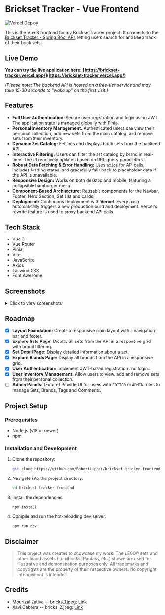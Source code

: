 # Brickset Tracker - Vue Frontend

![Vercel Deploy](https://deploy-badge.vercel.app/vercel/brickset-tracker)

This is the Vue 3 frontend for my BricksetTracker project. It connects to the [Brickset Tracker - Spring Boot API](https://github.com/RobertLippai/brickset-tracker-api), letting users search for and keep track of their brick sets.

## Live Demo

**You can try the live application here:**
**[https://brickset-tracker.vercel.app/](https://brickset-tracker.vercel.app/)**

_(Please note: The backend API is hosted on a free-tier service and may take 15-30 seconds to "wake up" on the first visit.)_

## Features
* **Full User Authentication:** Secure user registration and login using JWT. The application state is managed globally with Pinia.
* **Personal Inventory Management:** Authenticated users can view their personal collection, add new sets from the main catalog, and remove sets from their inventory.
* **Dynamic Set Catalog:** Fetches and displays brick sets from the backend API.
* **Interactive Filtering:** Users can filter the set catalog by brand in real-time. The UI reactively updates based on URL query parameters.
* **Robust Data Fetching & Error Handling:** Uses `axios` for API calls, includes loading states, and gracefully falls back to placeholder data if the API is unavailable.
* **Responsive Design:** Works on both desktop and mobile, featuring a collapsible hamburger menu.
* **Component-Based Architecture:** Reusable components for the Navbar, Footer, Hero Section, Set List and cards.
* **Deployment:** Continuous Deployment with **Vercel**. Every push automatically triggers a new production build and deployment. Vercel's rewrite feature is used to proxy backend API calls.

## Tech Stack
* Vue 3
* Vue Router
* Pinia
* Vite
* JavaScript
* Axios
* Tailwind CSS
* Font Awesome

## Screenshots
<details>
<summary>Click to view screenshots</summary>

<div align="center">
  <p><strong>Homepage (Guest View)</strong></p>
  <img src="./public/screenshot.png" width="80%">
</div>

<div align="center">
  <p><strong>Homepage (Authenticated View)</strong></p>
  <img src="./public/screenshot_4.png" width="80%">
</div>

<div align="center">
  <p><strong>Explore Sets Page</strong></p>
  <img src="./public/screenshot_2.png" width="80%">
</div>

<div align="center">
  <p><strong>Set Details Page</strong></p>
  <img src="./public/screenshot_3.png" width="80%">
</div>

<div align="center">
  <p><strong>User Inventory Page</strong></p>
  <img src="./public/screenshot_5.png" width="80%">
</div>

</details>

## Roadmap
- [x] **Layout Foundation:** Create a responsive main layout with a navigation bar and footer.
- [x] **Explore Sets Page:** Display all sets from the API in a responsive grid with brand filtering.
- [x] **Set Detail Page:** Display detailed information about a set.
- [x] **Explore Brands Page:** Display all brands from the API in a responsive grid.
- [x] **User Authentication:** Implement JWT-based registration and login..
- [x] **User Inventory Management:** Allow users to view, add and remove sets from their personal collection.
- [ ] **Admin Panels:** (Future) Provide UI for users with `EDITOR` or `ADMIN` roles to manage Sets, Brands, Tags and Comments.

## Project Setup

### Prerequisites

- Node.js (v18 or newer)
- npm

### Installation and Development
1.  Clone the repository:
    ```sh
    git clone https://github.com/RobertLippai/brickset-tracker-frontend.git
    ```

2.  Navigate into the project directory:
    ```sh
    cd brickset-tracker-frontend
    ```

3.  Install the dependencies:
    ```sh
    npm install
    ```

4.  Compile and run the hot-reloading dev server:
    ```sh
    npm run dev
    ```

## Disclaimer
> This project was created to showcase my work. The LEGO® sets and other brand assets (Lumibricks, Pantasy, etc.) shown are used for illustrative and demonstration purposes only. All trademarks and copyrights are the property of their respective owners. No copyright infringement is intended.

## Credits
- Mourizal Zativa -- bricks_1.jpeg: [Link](https://unsplash.com/photos/blue-red-and-yellow-lego-blocks-OSvN1fBcXYE)
- Xavi Cabrera -- bricks_2.jpeg: [Link](https://unsplash.com/photos/yellow-red-blue-and-green-lego-blocks-kn-UmDZQDjM)
